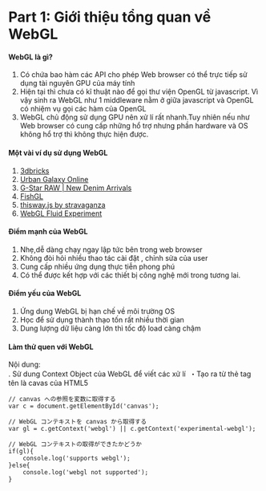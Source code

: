 #  Part 1: Giới thiệu tổng quan về WebGL

####   WebGL là gì?
1. Có chứa bao hàm các API cho phép Web browser có thể trực tiếp sử dụng tài nguyên GPU của máy tính
2. Hiện tại thì chưa có kĩ thuật nào để gọi thư viện OpenGL từ javascript. Vì vậy sinh ra WebGL như 1 middleware nằm ở giữa javascript và OpenGL có nhiệm vụ 
gọi các hàm của OpenGL
3. WebGL chủ động sử dụng GPU nên xử lí rất nhanh.Tuy nhiên nếu như Web browser có cung cấp những hổ trợ  nhưng phần hardware và OS không hổ trợ thì không thực hiện được.
#### Một vài ví dụ sử dụng WebGL  
1. <a href = "http://www.holoduke.nl/3dbricks/">3dbricks</a>
2. <a href = "http://www.urbangalaxyonline.com/">Urban Galaxy Online</a> 
3. <a href = "https://www.g-star.com/en_nl/newdenimarrivals">G-Star RAW | New Denim Arrivals</a> 
4. <a href = "http://www.fishgl.com/">FishGL</a> 
5. <a href = "http://kile.stravaganza.org/lab/thiswayjs/#">thisway.js by stravaganza</a> 
6. <a href = "http://haxiomic.github.io/projects/webgl-fluid-and-particles/?q=UltraLow">WebGL Fluid Experiment</a>  

#### Điểm mạnh của WebGL  
1.  Nhẹ,dễ dàng chạy ngay lập tức bên trong web browser
2.  Không đòi hỏi nhiều thao tác cài đặt , chỉnh sửa của user
3.  Cung cấp nhiều ứng dụng thực tiễn phong phú
4.  Có thể được kết hợp với các thiết bị công nghệ mới trong tương lai.

#### Điểm yếu của WebGL  
1.  Ứng dung WebGL bị hạn chế về môi trường OS
2.  Học để sử dụng thành thạo tốn rất nhiều thời gian
3.  Dung lượng dữ liệu càng lớn thì tốc độ load càng chậm

#### Làm thử quen với WebGL    
Nội dung:   
  . Sử dung Context Object của WebGL để viết các xử lí
  ・Tạo ra từ thẻ tag  tên là cavas của HTML5

```
// canvas への参照を変数に取得する
var c = document.getElementById('canvas');

// WebGL コンテキストを canvas から取得する
var gl = c.getContext('webgl') || c.getContext('experimental-webgl');

// WebGL コンテキストの取得ができたかどうか
if(gl){
    console.log('supports webgl');
}else{
    console.log('webgl not supported');
}
```



